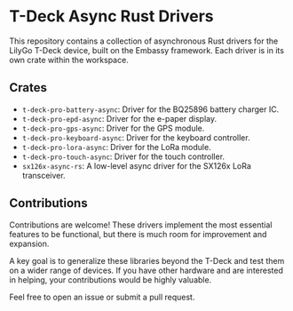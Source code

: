 # T-Deck Async Rust Drivers

This repository contains a collection of asynchronous Rust drivers for the LilyGo T-Deck device, built on the Embassy framework. Each driver is in its own crate within the workspace.

## Crates

*   `t-deck-pro-battery-async`: Driver for the BQ25896 battery charger IC.
*   `t-deck-pro-epd-async`: Driver for the e-paper display.
*   `t-deck-pro-gps-async`: Driver for the GPS module.
*   `t-deck-pro-keyboard-async`: Driver for the keyboard controller.
*   `t-deck-pro-lora-async`: Driver for the LoRa module.
*   `t-deck-pro-touch-async`: Driver for the touch controller.
*   `sx126x-async-rs`: A low-level async driver for the SX126x LoRa transceiver.

## Contributions

Contributions are welcome! These drivers implement the most essential features to be functional, but there is much room for improvement and expansion.

A key goal is to generalize these libraries beyond the T-Deck and test them on a wider range of devices. If you have other hardware and are interested in helping, your contributions would be highly valuable.

Feel free to open an issue or submit a pull request.

